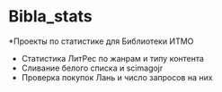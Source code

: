 # Bibla_stats

*Проекты по статистике для Библиотеки ИТМО

- Статистика ЛитРес по жанрам и типу контента
- Сливание белого списка и scimagojr
- Проверка покупок Лань и число запросов на них
